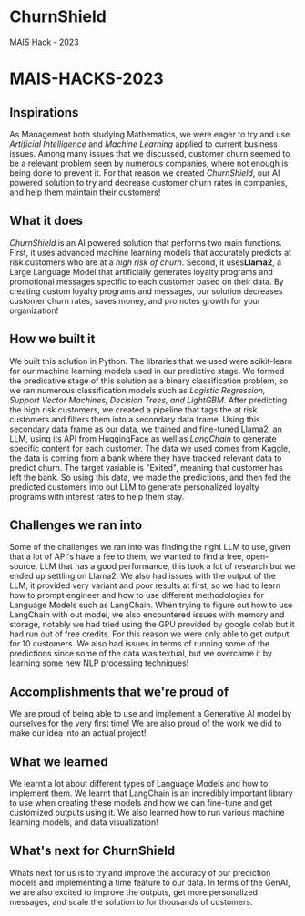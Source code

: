 # ChurnShield
MAIS Hack - 2023

# MAIS-HACKS-2023
## Inspirations
As Management both studying Mathematics, we were eager to try and use *Artificial Intelligence* and *Machine Learning* applied to current business issues. Among many issues that we discussed, customer churn seemed to be a relevant problem seen by numerous companies, where not enough is being done to prevent it. For that reason we created *ChurnShield*, our AI powered solution to try and decrease customer churn rates in companies, and help them maintain their customers!

## What it does
*ChurnShield* is an AI powered solution that performs two main functions. First, it uses advanced machine learning models that accurately predicts at risk customers who are at a *high risk of churn*. Second, it uses**Llama2**, a Large Language Model that artificially generates loyalty programs and promotional messages specific to each customer based on their data. By creating custom loyalty programs and messages, our solution decreases customer churn rates, saves money, and promotes growth for your organization! 
## How we built it
We built this solution in Python. The libraries that we used were scikit-learn for our machine learning models used in our predictive stage. We formed the predicative stage of this solution as a binary classification problem, so we ran numerous classification models such as *Logistic Regression, Support Vector Machines, Decision Trees, and LightGBM*. After predicting the high risk customers, we created a pipeline that tags the at risk customers and filters them into a secondary data frame. Using this secondary data frame as our data, we trained and fine-tuned Llama2, an LLM, using its API from HuggingFace as well as *LangChain* to generate specific content for each customer. The data we used comes from Kaggle, the data is coming from a bank where they have tracked relevant data to predict churn. The target variable is "Exited", meaning that customer has left the bank. So using this data, we made the predictions, and then fed the predicted customers into out LLM to generate personalized loyalty programs with interest rates to help them stay. 
## Challenges we ran into
Some of the challenges we ran into was finding the right LLM to use, given that a lot of API's have a fee to them, we wanted to find a free, open-source, LLM that has a good performance, this took a lot of research but we ended up settling on Llama2. We also had issues with the output of the LLM, it provided very variant and poor results at first, so we had to learn how to prompt engineer and how to use different methodologies for Language Models such as LangChain. When trying to figure out how to use LangChain with out model, we also encountered issues with memory and storage, notably we had tried using the GPU provided by google colab but it had run out of free credits. For this reason we were only able to get output for 10 customers. We also had issues in terms of running some of the predictions since some of the data was textual, but we overcame it by learning some new NLP processing techniques!
## Accomplishments that we're proud of
We are proud of being able to use and implement a Generative AI model by ourselves for the very first time! We are also proud of the work we did to make our idea into an actual project!
## What we learned
We learnt a lot about different types of Language Models and how to implement them. We learnt that LangChain is an incredibly important library to use when creating these models and how we can fine-tune and get customized outputs using it. We also learned how to run various machine learning models, and data visualization! 
## What's next for ChurnShield
Whats next for us is to try and improve the accuracy of our prediction models and implementing a time feature to our data. In terms of the GenAI, we are also excited to improve the outputs, get more personalized messages, and scale the solution to for thousands of customers.
